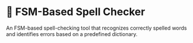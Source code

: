 # 📝 FSM-Based Spell Checker
An FSM-based spell-checking tool that recognizes correctly spelled words and identifies errors based on a predefined dictionary.
